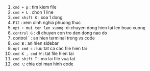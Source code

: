 1. `cmd + p` : tim kiem file
2. `cmd + L` : chon 1 line
3. `cmd shift K` : xoa 1 dong
4. `F12` : xem dinh nghia phuong thuc
5. `opt + mui ten len xuong`: di chuyen dong hien tai len hoac xuong
6. `control G` : di chuyen con tro den dong nao do
7. control ` : an hien terminal trong vs code
8. `cmd B` : an hien sidebar
9. `opt cmd s` : luu tat ca cac file hien tai
10. `cmd K , cmd W` : tat file hien tai
11. `cmd shift T` : mo lai file vua tat
12. `cmd \`: chia doi man hinh code

